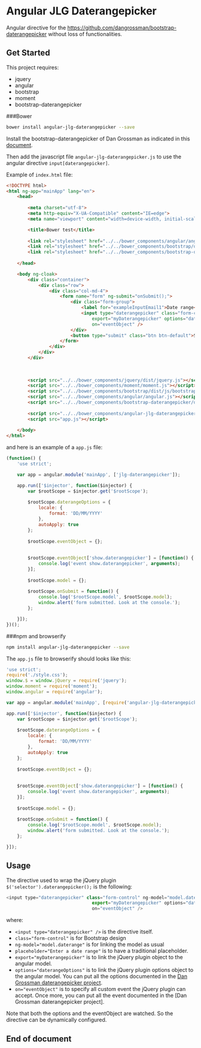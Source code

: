 Angular JLG Daterangepicker
=======================

Angular directive for the https://github.com/dangrossman/bootstrap-daterangepicker without loss of functionalities.

Get Started
----------------

This project requires:
- jquery
- angular
- bootstrap
- moment
- bootstrap-daterangepicker


###Bower

```sh
bower install angular-jlg-daterangepicker --save
```

Install the bootstrap-daterangepicker of Dan Grossman as indicated in this [document](https://github.com/dangrossman/bootstrap-daterangepicker).

Then add the javascript file `angular-jlg-daterangepicker.js` to use the angular directive `input[daterangepicker]`.


Example of `index.html` file:
```html
<!DOCTYPE html>
<html ng-app="mainApp" lang="en">
	<head>
		
		<meta charset="utf-8">
		<meta http-equiv="X-UA-Compatible" content="IE=edge">
		<meta name="viewport" content="width=device-width, initial-scale=1.0, user-scalable=no">

		<title>Bower test</title>
		
		<link rel="stylesheet" href="../../bower_components/angular/angular-csp.css" />
		<link rel="stylesheet" href="../../bower_components/bootstrap/dist/css/bootstrap.css" />
		<link rel="stylesheet" href="../../bower_components/bootstrap-daterangepicker/daterangepicker.css" />
		
	</head>

	<body ng-cloak>
		<div class="container">
			<div class="row">
				<div class="col-md-4">
					<form name="form" ng-submit="onSubmit();">
						<div class="form-group">
							<label for="exampleInputEmail1">Date range</label>
							<input type="daterangepicker" class="form-control" ng-model="model.daterange" placeholder="Enter a date range"
								export="myDaterangepicker" options="daterangeOptions"
								on="eventObject" />
						</div>
						<button type="submit" class="btn btn-default">Submit</button>
					</form>
				</div>
			</div>
		</div>
	
		
		
		<script src="../../bower_components/jquery/dist/jquery.js"></script>
		<script src="../../bower_components/moment/moment.js"></script>
		<script src="../../bower_components/bootstrap/dist/js/bootstrap.js"></script>
		<script src="../../bower_components/angular/angular.js"></script>
		<script src="../../bower_components/bootstrap-daterangepicker/daterangepicker.js"></script>
		
		<script src="../../bower_components/angular-jlg-daterangepicker/dist/angular-jlg-daterangepicker.js"></script>
		<script src="app.js"></script>
	
	</body>
</html>
```

and here is an example of a `app.js` file:
```javascript
(function() {
	'use strict';

	var app = angular.module('mainApp', ['jlg-daterangepicker']);

	app.run(['$injector', function($injector) {
		var $rootScope = $injector.get('$rootScope');
		
		$rootScope.daterangeOptions = {
			locale: {
				format: 'DD/MM/YYYY'
			},
			autoApply: true
		};
		
		$rootScope.eventObject = {};
		
		
		$rootScope.eventObject['show.daterangepicker'] = [function() {
			console.log('event show.daterangepicker', arguments);
		}];
			
		$rootScope.model = {};
		
		$rootScope.onSubmit = function() {
			console.log('$rootScope.model', $rootScope.model);
			window.alert('form submitted. Look at the console.');
		};

	}]);
})();
```



###npm and browserify

```sh
npm install angular-jlg-daterangepicker --save
```

The `app.js` file to browserify should looks like this:
```javascript
'use strict';
require('./style.css');
window.$ = window.jQuery = require('jquery');
window.moment = require('moment');
window.angular = require('angular');

var app = angular.module('mainApp', [require('angular-jlg-daterangepicker')]);

app.run(['$injector', function($injector) {
	var $rootScope = $injector.get('$rootScope');
	
	$rootScope.daterangeOptions = {
		locale: {
			format: 'DD/MM/YYYY'
		},
		autoApply: true
	};
	
	$rootScope.eventObject = {};
	
	
	$rootScope.eventObject['show.daterangepicker'] = [function() {
		console.log('event show.daterangepicker', arguments);
	}];
		
	$rootScope.model = {};
	
	$rootScope.onSubmit = function() {
		console.log('$rootScope.model', $rootScope.model);
		window.alert('form submitted. Look at the console.');
	};

}]);
```



Usage
-------------

The directive used to wrap the jQuery plugin `$('selector').daterangepicker();` is the following:

```javascript
<input type="daterangepicker" class="form-control" ng-model="model.daterange" placeholder="Enter a date range"
								export="myDaterangepicker" options="daterangeOptions"
								on="eventObject" />
```

where:
- `<input type="daterangepicker" />` is the directive itself.
- `class="form-control"` is for Bootstrap design
- `ng-model="model.daterange"` is for linking the model as usual
- `placeholder="Enter a date range"` is to have a traditional placeholder.
- `export="myDaterangepicker"` is to link the jQuery plugin object to the angular model.
- `options="daterangeOptions"` is to link the jQuery plugin options object to the angular model. You can put all the options documented in the [Dan Grossman daterangepicker project](https://github.com/dangrossman/bootstrap-daterangepicker).
- `on="eventObject"` is to specify all custom event the jQuery plugin can accept. Once more, you can put all the event documented in the [Dan Grossman daterangepicker project].

Note that both the options and the eventObject are watched. So the directive can be dynamically configured.

End of document
------------------------
